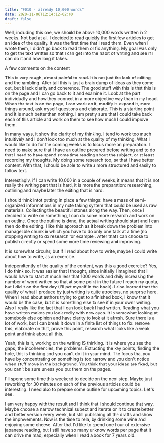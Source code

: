 ```yaml
---
title: "#010 - already 10,000 words"
date: 2020-11-06T12:14:12+02:00
draft: false
---
```


Well, including this one, we should be above 10,000 words written in 2 weeks. Not bad at all. I decided to read quickly the first few articles to get an idea of the quality. It was the first time that I read them. Even when I wrote them, I didn't go back to read them or fix anything. My goal was only to get the text written so that I can get into the habit of writing and see if I can do it and how long it takes.

A few comments on the content:

This is very rough, almost painful to read. It is not just the lack of editing and the rambling. After tall this is just a brain dump of ideas as they come out, but it lack clarity and coherence. The good stuff with this is that this is on the page and I can go back to it and examine it. Look at the part individually and how they connect in a more objective way than in my head. When the text is on the page, I can work on it, modify it, expand it, more things around, ask myself questions and elaborate. This is a starting point and it is much better than nothing. I am pretty sure that I could take back each of this article and work on them to see how much I could improve them.

In many ways, it show the clarity of my thinking. I tend to work too much intuitively and I don't look too much at the quality of my thinking. What I would like to do for the coming weeks is to focus more on preparation. I need to make sure that I have an outline prepared before writing and to do that I need to have spend some time reading about the subject, or at least recording my thoughts. My doing some research too, so that I have better content. With that, I should be able to write a more structured and easily to follow text.

Interestingly, if I can write 10,000 in a couple of weeks, it means that it is not really the writing part that is hard, it is more the preparation: researching, outlining and maybe later the editing that is hard.

I should think intot putting in place a few things: have a mass of semi-organized informations in my note taking system that could be used as raw materials. Collecting the beautiful stones along the way. Then, once I decided to write on something, I can do some more research and work on an outline. Once the outline is done, the actual writing should start and I can then do the editing. I like this approach as it break down the problem into manageable chunk in which you have to do only one task at a time (no stopping writing to do research for example). After that I can choose to publish directly or spend some more time reviewing and improving.

It is somewhat circular, but if I read about how to write, maybe I could write about how to write, as an exercice.

Independtently of the quality of the content, was this a good exercice? Yes, I do think so. It was easier that I thought, since initially I imagined that I would have to start at much less that 1000 words and daily increasing the number of word written so that at some point in the future I reach my quota, but I did it on the first day (I'll pat myself in the back). I also learned that the quality of what I produce by just writing is quite atrocious, no surprise here. When I read about authors trying to get to a finished book, I know that it would be the case, but it is something else to see if in your ownr writing. Also I really like the fact that I can look back I had written. Reading what you have written makes you look really with new eyes. It is somewhat looking at somebody else opinion and have clarity to look at it afresh. Sure there is a lot of work, but I can break it down in a finite list of things to fix: remove this, elaborate on that, prove this point, research what looks like a weak point and think about all this.

Yeah, this is it, working on the writing IS thinking. It is where you see the gaps, the incoherencies, the problems. Extracting the key points, finding the hole, this is thinking and you can't do it in your mind. The focus that you have by concentrating on something is too narrow and you don't notice when stuff move in the background. You think that your ideas are fixed, but you can't be sure unless you put them on the pages.

I'll spend some time this weekend to decide on the next step. Maybe just reworking for 30 minutes on each of the previous articles could be interesting. I need also to prepare some outline for upcoming topics. Let's see.

I am very happy with the result and I think that I should continue that way. Maybe choose a narrow technical subect and iterate on it to create better and better version every week, but still publishing all the drafts and show the improvements. Now is the time to rela, by drinking some wine and enjoying some cheese. After that I'd like to spend one hour of extensive japanese reading, but I still have so many unknow words per page that it can drive me mad, especially when I read a book for 7 years old.